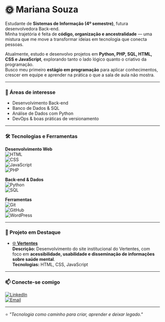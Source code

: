 # 🌞 Mariana Souza  

Estudante de **Sistemas de Informação (4º semestre)**, futura desenvolvedora Back-end.  
Minha trajetória é feita de **código, organização e ancestralidade** — uma mistura que me move a transformar ideias em tecnologia que conecta pessoas.  

Atualmente, estudo e desenvolvo projetos em **Python, PHP, SQL, HTML, CSS e JavaScript**, explorando tanto o lado lógico quanto o criativo da programação.  
Busco meu primeiro **estágio em programação** para aplicar conhecimentos, crescer em equipe e aprender na prática o que a sala de aula não mostra.  

---

### 🚀 Áreas de interesse  
- Desenvolvimento Back-end  
- Banco de Dados & SQL  
- Análise de Dados com Python  
- DevOps & boas práticas de versionamento  

---

### 🛠️ Tecnologias e Ferramentas  

**Desenvolvimento Web**  
![HTML](https://img.shields.io/badge/HTML-000?style=for-the-badge&logo=html5&logoColor=E34F26)  
![CSS](https://img.shields.io/badge/CSS-000?style=for-the-badge&logo=css3&logoColor=1572B6)  
![JavaScript](https://img.shields.io/badge/JavaScript-000?style=for-the-badge&logo=javascript&logoColor=F7DF1E)  
![PHP](https://img.shields.io/badge/PHP-000?style=for-the-badge&logo=php&logoColor=777BB4)  

**Back-end & Dados**  
![Python](https://img.shields.io/badge/Python-000?style=for-the-badge&logo=python&logoColor=yellow)  
![SQL](https://img.shields.io/badge/SQL-000?style=for-the-badge&logo=mysql&logoColor=blue)  

**Ferramentas**  
![Git](https://img.shields.io/badge/Git-000?style=for-the-badge&logo=git&logoColor=F05032)  
![GitHub](https://img.shields.io/badge/GitHub-000?style=for-the-badge&logo=github&logoColor=white)  
![WordPress](https://img.shields.io/badge/WordPress-000?style=for-the-badge&logo=wordpress&logoColor=21759B)  

---

### 📂 Projeto em Destaque  

- [🌐 **Vertentes**](https://www.vertentescontabeis.com.br)  
  **Descrição:** Desenvolvimento do site institucional do Vertentes, com foco em **acessibilidade, usabilidade e disseminação de informações sobre saúde mental**.  
  **Tecnologias:** HTML, CSS, JavaScript  
---

### 📫 Conecte-se comigo  
[![LinkedIn](https://img.shields.io/badge/LinkedIn-000?style=for-the-badge&logo=linkedin&logoColor=0A66C2)](https://www.linkedin.com/in/mariana-souza-2857082bb/)  
[![Email](https://img.shields.io/badge/Email-000?style=for-the-badge&logo=gmail&logoColor=D14836)](mailto:criandomary1@gmail.com)  

---

⭐️ *"Tecnologia como caminho para criar, aprender e deixar legado."*  
